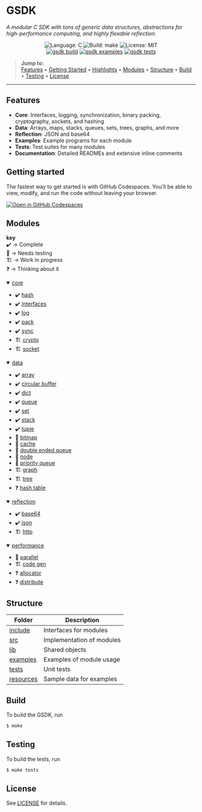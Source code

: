 # GSDK

*A modular C SDK with tons of generic data structures, abstractions for high-performance computing, and highly flexable reflection.*

<p align="center">
    <img src="https://img.shields.io/badge/language-C-blue.svg" alt="Language: C">
    <img src="https://img.shields.io/badge/build-make-green.svg" alt="Build: make">
    <img src="https://img.shields.io/badge/license-MIT-lightgrey.svg" alt="License: MIT">
    <br>
    <a href="https://github.com/Jacob-C-Smith/gsdk/actions/workflows/gsdk-build.yml"><img src="https://github.com/Jacob-C-Smith/gsdk/actions/workflows/gsdk-build.yml/badge.svg" alt="gsdk build" ></a>
    <a href="https://github.com/Jacob-C-Smith/gsdk/actions/workflows/gsdk-examples.yml"><img src="https://github.com/Jacob-C-Smith/gsdk/actions/workflows/gsdk-examples.yml/badge.svg" alt="gsdk examples" ></a>
    <a href="https://github.com/Jacob-C-Smith/gsdk/actions/workflows/gsdk-tests.yml"><img src="https://github.com/Jacob-C-Smith/gsdk/actions/workflows/gsdk-tests.yml/badge.svg" alt="gsdk tests" ></a>
</p>

> **Jump to:**  
> [Features](#features) • [Getting Started](#getting-started) • [Highlights](#highlights) • [Modules](#modules) • [Structure](#structure) • [Build](#build) • [Testing](#testing) • [License](#license)

---

## Features
- **Core**: Interfaces, logging, synchronization, binary packing, cryptography, sockets, and hashing
- **Data**: Arrays, maps, stacks, queues, sets, trees, graphs, and more
- **Reflection**: JSON and base64 
- **Examples**: Example programs for each module
- **Tests**: Test suites for many modules
- **Documentation**: Detailed READMEs and extensive inline comments

## Getting started
The fastest way to get started is with GitHub Codespaces. You'll be able to view, modify, and run the code without leaving your browser.

<a href="https://codespaces.new/Jacob-C-Smith/gsdk?quickstart=1"><img src="https://github.com/codespaces/badge.svg" alt="Open in GitHub Codespaces"></a>

## Modules

<b>key</b><br>
✔️ → Complete<br>
🧪 → Needs testing<br>
🏗️ → Work in progress<br>
❓ → Thinking about it
<details open>
    <summary><a href="documentation/core.md">core</a></summary>
    <ul>
        <li>✔️ <a href="./documentation/core/hash.md">hash</a></li>
        <li>✔️ <a href="./documentation/core/interfaces.md">interfaces</a></li>
        <li>✔️ <a href="./documentation/core/log.md">log</a></li>
        <li>✔️ <a href="./documentation/core/pack.md">pack</a></li>
        <li>✔️ <a href="./documentation/core/sync.md">sync</a></li>
        <li>🏗️ <a href="./documentation/core/crypto.md">crypto</a></li>
        <li>🏗️ <a href="./documentation/core/socket.md">socket</a></li>
    </ul>
</details>

<details open>
    <summary><a href="documentation/data.md">data</a></summary>
    <ul>
        <li>✔️ <a href="./documentation/data/array.md">array</a></li>
        <li>✔️ <a href="./documentation/data/circular_buffer.md">circular buffer</a></li>
        <li>✔️ <a href="./documentation/data/dict.md">dict</a></li>
        <li>✔️ <a href="./documentation/data/queue.md">queue</a></li>
        <li>✔️ <a href="./documentation/data/set.md">set</a></li>
        <li>✔️ <a href="./documentation/data/stack.md">stack</a></li>
        <li>✔️ <a href="./documentation/data/tuple.md">tuple</a></li>
        <li>🧪 <a href="./documentation/data/bitmap.md">bitmap</a></li>
        <li>🧪 <a href="#">cache</a></li>
        <li>🧪 <a href="./documentation/data/double_queue.md">double ended queue</a></li>
        <li>🧪 <a href="./documentation/data/node.md">node</a></li>
        <li>🧪 <a href="./documentation/data/priority_queue.md">priority queue</a></li>
        <li>🏗️ <a href="./documentation/data/graph.md">graph</a></li>
        <li>🏗️ <a href="./documentation/data/tree.md">tree</a></li>
        <li>❓ <a href="#">hash table</a></li>
    </ul>
</details>

<details open>
    <summary><a href="documentation/reflection.md">reflection</a></summary>
    <ul>
        <li>✔️ <a href="./documentation/reflection/base64.md">base64</a></li>
        <li>✔️ <a href="./documentation/reflection/json.md">json</a></li>
        <li>🏗️ <a href="./documentation/reflection/http.md">http</a></li>
    </ul>
</details>

<details open>
    <summary><a href="documentation/performance.md">performance</a></summary>
    <ul>
        <li>🧪 <a href="./doocumentation/performance/parallel.md">parallel</a></li>
        <li>🏗️ <a href="./doocumentation/performance/code_gen.md">code gen</a></li>
        <li>❓ <a href="./doocumentation/performance/allocator.md">allocator</a></li>
        <li>❓ <a href="./doocumentation/performance/distribute.md">distribute</a></li>
    </ul>
</details>

## Structure

| Folder                      | Description                        |
| --------------------------- | ---------------------------------- |
| [include](./include/)       | Interfaces for modules             |
| [src](./src)                | Implementation of modules          |
| [lib](./build/lib/)         | Shared objects                     |
| [examples](./src/examples/) | Examples of module usage           |
| [tests](./src/test/)        | Unit tests                         |
| [resources](./resources/)   | Sample data for examples           |

## Build
To build the GSDK, run
```bash
$ make
```

## Testing
To build the tests, run
```bash
$ make tests
```
## License

See [LICENSE](./LICENSE) for details.
